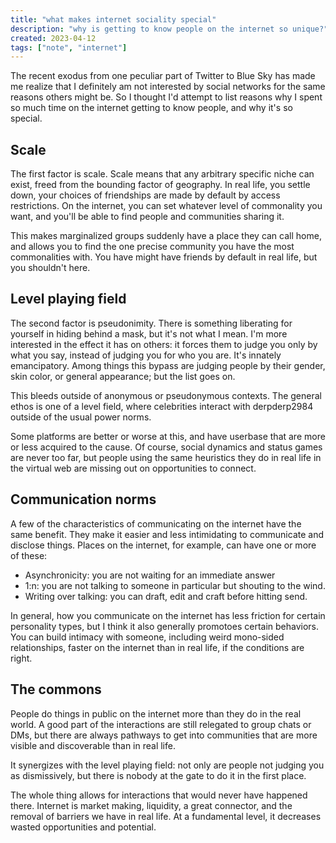 ```yaml
---
title: "what makes internet sociality special"
description: "why is getting to know people on the internet so unique?"
created: 2023-04-12
tags: ["note", "internet"]
---
```


The recent exodus from one peculiar part of Twitter to Blue Sky has made me realize that I definitely am not interested by social networks for the same reasons others might be. 
So I thought I'd attempt to list reasons why I spent so much time on the internet getting to know people, and why it's so special. 

## Scale
The first factor is scale. Scale means that any arbitrary specific niche can exist, freed from the bounding factor of geography. In real life, you settle down, your choices of friendships are made by default by access restrictions. On the internet, you can set whatever level of commonality you want, and you'll be able to find people and communities sharing it. 

This makes marginalized groups suddenly have a place they can call home, and allows you to find the one precise community you have the most commonalities with. You have might have friends by default in real life, but you shouldn't here. 


## Level playing field
The second factor is pseudonimity. There is something liberating for yourself in hiding behind a mask, but it's not what I mean. I'm more interested in the effect it has on others: it forces them to judge you only by what you say, instead of judging you for who you are. It's innately emancipatory. 
Among things this bypass are judging people by their gender, skin color, or general appearance; but the list goes on.

This bleeds outside of anonymous or pseudonymous contexts. The general ethos is one of a level field, where celebrities interact with derpderp2984 outside of the usual power norms. 

Some platforms are better or worse at this, and have userbase that are more or less acquired to the cause.  Of course, social dynamics and status games are never too far, but people using the same heuristics they do in real life in the virtual web are missing out on opportunities to connect. 

## Communication norms
A few of the characteristics of communicating on the internet have the same benefit. They make it easier and less intimidating to communicate and disclose things. Places on the internet, for example, can have one or more of these: 

- Asynchronicity: you are not waiting for an immediate answer
- 1:n: you are not talking to someone in particular but shouting to the wind.
- Writing over talking: you can draft, edit and craft before hitting send.

In general, how you communicate on the internet has less friction for certain personality types, but I think it also generally promotoes certain behaviors. You can build intimacy with someone, including weird mono-sided relationships, faster on the internet than in real life, if the conditions are right. 

## The commons
People do things in public on the internet more than they do in the real world. A good part of the interactions are still relegated to group chats or DMs, but there are always pathways to get into communities that are more visible and discoverable than in real life. 

It synergizes with the level playing field: not only are people not judging you as dismissively, but there is nobody at the gate to do it in the first place. 

The whole thing allows for interactions that would never have happened there. Internet is market making, liquidity, a great connector, and the removal of barriers we have in real life. At a fundamental level, it decreases wasted opportunities and potential. 
